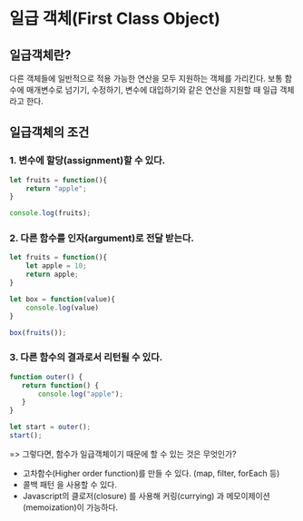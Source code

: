 # 일급 객체(First Class Object)
## 일급객체란?
다른 객체들에 일반적으로 적용 가능한 연산을 모두 지원하는 객체를 가리킨다. 보통 함수에 매개변수로 넘기기, 수정하기, 변수에 대입하기와 같은 연산을 지원할 때 일급 객체라고 한다. 
## 일급객체의 조건
### 1. 변수에 할당(assignment)할 수 있다.
```javascript
let fruits = function(){
    return "apple";
}

console.log(fruits);
```
### 2. 다른 함수를 인자(argument)로 전달 받는다.
```javascript
let fruits = function(){
    let apple = 10;
    return apple;
}

let box = function(value){
    console.log(value)
}

box(fruits());
```

### 3. 다른 함수의 결과로서 리턴될 수 있다.
```javascript
function outer() {
   return function() {
       console.log("apple");
   }
}

let start = outer();
start();
```
=> 그렇다면, 함수가 일급객체이기 때문에 할 수 있는 것은 무엇인가?
- 고차함수(Higher order function)를 만들 수 있다. (map, filter, forEach 등)
- 콜백 패턴 을 사용할 수 있다.
- Javascript의 클로저(closure) 를 사용해 커링(currying) 과 메모이제이션(memoization)이 가능하다.


